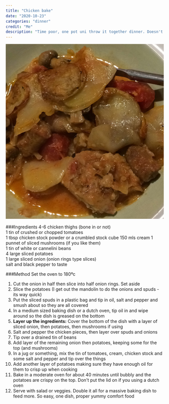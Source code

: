```yaml
---
title: "Chicken bake"
date: "2020-10-23"
categories: "dinner"
credit: "Me"
description: "Time poor, one pot uni throw it together dinner. Doesn't look pretty but a fam fav.  Add some chopped garlic to the cream mix if you like."
---
```


![Baked chicken](./chickenBake.jpg)

###Ingredients
4-6 chicken thighs (bone in or not)  
1 tin of crushed or chopped tomatoes  
1 tbsp chicken stock powder or a crumbled stock cube
150 mls cream
1 punnet of sliced mushrooms (if you like them)  
1 tin of white or cannelini beans  
4 large sliced potatoes  
1 large sliced onion (onion rings type slices)  
salt and black pepper to taste

###Method
Set the oven to 180ºc

1. Cut the onion in half then slice into half onion rings. Set aside
2. Slice the potatoes (I get out the mandolin to do the onions and spuds - its way quick)
3. Put the sliced spuds in a plastic bag and tip in oil, salt and pepper and smush about so they are all covered
4. In a medium sized baking dish or a dutch oven, tip oil in and wipe around so the dish is greased on the bottom
5. **Layer up the ingredients:** Cover the bottom of the dish with a layer of sliced onion, then potatoes, then mushrooms if using
6. Salt and pepper the chicken pieces, then layer over spuds and onions
7. Tip over a drained tin of beans
8. Add layer of the remaining onion then potatoes, keeping some for the top (and mushrooms)
9. In a jug or something, mix the tin of tomatoes, cream, chicken stock and some salt and pepper and tip over the things
10. Add another layer of potatoes making sure they have enough oil for them to crisp up when cooking
11. Bake in a moderate oven for about 40 minutes until bubbly and the potatoes are crispy on the top. Don't put the lid on if you using a dutch oven
12. Serve with salad or veggies. Double it all for a massive baking dish to feed more. So easy, one dish, proper yummy comfort food
